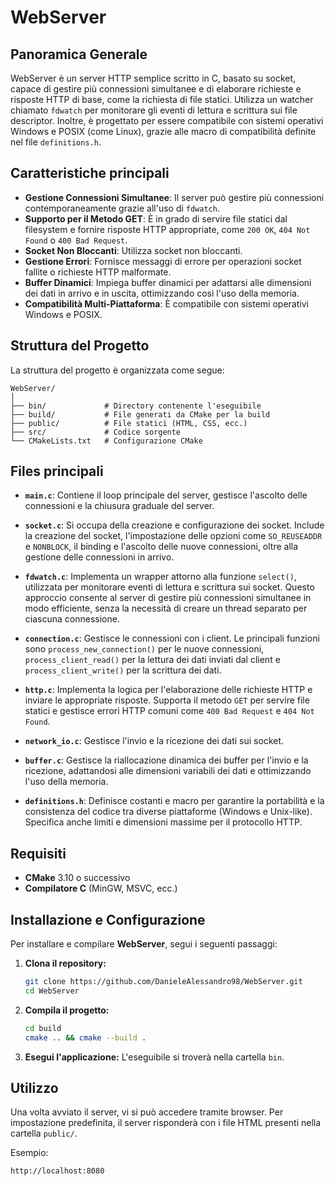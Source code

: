 # WebServer

## Panoramica Generale

WebServer è un server HTTP semplice scritto in C, basato su socket, capace di gestire più connessioni simultanee e di elaborare richieste e risposte HTTP di base, come la richiesta di file statici. Utilizza un watcher chiamato `fdwatch` per monitorare gli eventi di lettura e scrittura sui file descriptor. Inoltre, è progettato per essere compatibile con sistemi operativi Windows e POSIX (come Linux), grazie alle macro di compatibilità definite nel file `definitions.h`.

## Caratteristiche principali

- **Gestione Connessioni Simultanee**: Il server può gestire più connessioni contemporaneamente grazie all'uso di `fdwatch`.
- **Supporto per il Metodo GET**: È in grado di servire file statici dal filesystem e fornire risposte HTTP appropriate, come `200 OK`, `404 Not Found` o `400 Bad Request`.
- **Socket Non Bloccanti**: Utilizza socket non bloccanti.
- **Gestione Errori**: Fornisce messaggi di errore per operazioni socket fallite o richieste HTTP malformate.
- **Buffer Dinamici**: Impiega buffer dinamici per adattarsi alle dimensioni dei dati in arrivo e in uscita, ottimizzando così l'uso della memoria.
- **Compatibilità Multi-Piattaforma**: È compatibile con sistemi operativi Windows e POSIX.


## Struttura del Progetto

La struttura del progetto è organizzata come segue:

```
WebServer/
│
├── bin/             # Directory contenente l'eseguibile
├── build/           # File generati da CMake per la build
├── public/          # File statici (HTML, CSS, ecc.)
├── src/             # Codice sorgente
└── CMakeLists.txt   # Configurazione CMake
```

## Files principali

- **`main.c`**: Contiene il loop principale del server, gestisce l'ascolto delle connessioni e la chiusura graduale del server.

- **`socket.c`**: Si occupa della creazione e configurazione dei socket. Include la creazione del socket, l'impostazione delle opzioni come `SO_REUSEADDR` e `NONBLOCK`, il binding e l'ascolto delle nuove connessioni, oltre alla gestione delle connessioni in arrivo.

- **`fdwatch.c`**: Implementa un wrapper attorno alla funzione `select()`, utilizzata per monitorare eventi di lettura e scrittura sui socket. Questo approccio consente al server di gestire più connessioni simultanee in modo efficiente, senza la necessità di creare un thread separato per ciascuna connessione.

- **`connection.c`**: Gestisce le connessioni con i client. Le principali funzioni sono `process_new_connection()` per le nuove connessioni, `process_client_read()` per la lettura dei dati inviati dal client e `process_client_write()` per la scrittura dei dati.

- **`http.c`**: Implementa la logica per l'elaborazione delle richieste HTTP e inviare le appropriate risposte. Supporta il metodo `GET` per servire file statici e gestisce errori HTTP comuni come `400 Bad Request` e `404 Not Found`.

- **`network_io.c`**: Gestisce l'invio e la ricezione dei dati sui socket.

- **`buffer.c`**: Gestisce la riallocazione dinamica dei buffer per l'invio e la ricezione, adattandosi alle dimensioni variabili dei dati e ottimizzando l'uso della memoria.

- **`definitions.h`**: Definisce costanti e macro per garantire la portabilità e la consistenza del codice tra diverse piattaforme (Windows e Unix-like). Specifica anche limiti e dimensioni massime per il protocollo HTTP.



## Requisiti

- **CMake** 3.10 o successivo
- **Compilatore C** (MinGW, MSVC, ecc.)

## Installazione e Configurazione

Per installare e compilare **WebServer**, segui i seguenti passaggi:

1. **Clona il repository:**
   ```bash
   git clone https://github.com/DanieleAlessandro98/WebServer.git
   cd WebServer
   ```

2. **Compila il progetto:**
   ```bash
   cd build
   cmake .. && cmake --build .
   ```

3. **Esegui l'applicazione:**
   L'eseguibile si troverà nella cartella `bin`.

## Utilizzo

Una volta avviato il server, vi si può accedere tramite browser. Per impostazione predefinita, il server risponderà con i file HTML presenti nella cartella `public/`.

Esempio:
```
http://localhost:8080
```
